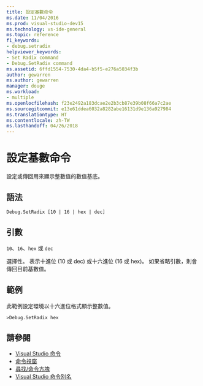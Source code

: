 ```yaml
---
title: 設定基數命令
ms.date: 11/04/2016
ms.prod: visual-studio-dev15
ms.technology: vs-ide-general
ms.topic: reference
f1_keywords:
- debug.setradix
helpviewer_keywords:
- Set Radix command
- Debug.SetRadix command
ms.assetid: 6ffd1554-7530-4da4-b5f5-e276a5034f3b
author: gewarren
ms.author: gewarren
manager: douge
ms.workload:
- multiple
ms.openlocfilehash: f23e2492a183dcae2e2b3cb87e39b08f66a7c2ae
ms.sourcegitcommit: e13e61ddea6032a8282abe16131d9e136a927984
ms.translationtype: HT
ms.contentlocale: zh-TW
ms.lasthandoff: 04/26/2018
---
```

# <a name="set-radix-command"></a>設定基數命令
設定或傳回用來顯示整數值的數值基底。

## <a name="syntax"></a>語法

```
Debug.SetRadix [10 | 16 | hex | dec]
```

## <a name="arguments"></a>引數
 `10`、`16`、`hex` 或 `dec`

 選擇性。 表示十進位 (10 或 dec) 或十六進位 (16 或 hex)。 如果省略引數，則會傳回目前基數值。

## <a name="example"></a>範例
 此範例設定環境以十六進位格式顯示整數值。

```
>Debug.SetRadix hex
```

## <a name="see-also"></a>請參閱

- [Visual Studio 命令](../../ide/reference/visual-studio-commands.md)
- [命令視窗](../../ide/reference/command-window.md)
- [尋找/命令方塊](../../ide/find-command-box.md)
- [Visual Studio 命令別名](../../ide/reference/visual-studio-command-aliases.md)